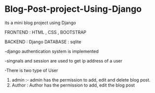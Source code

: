 # Blog-Post-project-Using-Django
its a mini blog project using Django 

FRONTEND : HTML , CSS , BOOTSTRAP

BACKEND : Django 
DATABASE : sqlite


-django authentication system is implemented

-singnals and session  are used to get ip address of a user

-There is two type of User
  1. admin :- admin has the permission to add, edit and delete blog post.
  2. Author : Author has the permission to  add, edit the blog post
